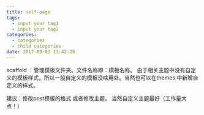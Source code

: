 ```yaml
---
title: self-page
tags:
  - input your tag1
  - input your tag2
categories:
  - categories
  - child categories
date: 2017-09-03 13:42:29
---
```

scaffold ：管理模板文件夹。文件名称即：模板名称。
由于相关主题中没有自定义的模板样式，所以一般自定义的模板没啥用处。当然也可以在themes 中新增自定义的样式。

建议：修改post模板的格式 或者修改主题。
当然自定义主题最好（工作量大点！）